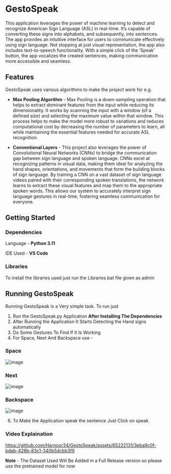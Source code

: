 # GestoSpeak

This application leverages the power of machine learning to detect and recognize American Sign Language (ASL) in real-time. It’s capable of converting these signs into alphabets, and subsequently, into sentences. The app provides an intuitive interface for users to communicate effectively using sign language. Not stopping at just visual representation, the app also includes text-to-speech functionality. With a simple click of the ‘Speak’ button, the app vocalizes the created sentences, making communication more accessible and seamless.

## Features

GestoSpeak uses various algorithms to make the project work for e.g.

* **Max Pooling Algorithm** - Max Pooling is a down-sampling operation that helps to extract dominant features from the input while reducing its dimensionality. It works by scanning the input with a window (of a defined size) and selecting the maximum value within that window. This process helps to make the model more robust to variations and reduces computational cost by decreasing the number of parameters to learn, all while maintaining the essential features needed for accurate ASL recognition.

* **Conventional Layers** - This project also leverages the power of Convolutional Neural Networks (CNNs) to bridge the communication gap between sign language and spoken language. CNNs excel at recognizing patterns in visual data, making them ideal for analyzing the hand shapes, orientations, and movements that form the building blocks of sign language. By training a CNN on a vast dataset of sign language videos paired with their corresponding spoken translations, the network learns to extract these visual features and map them to the appropriate spoken words. This allows our system to accurately interpret sign language gestures in real-time, fostering seamless communication for everyone.

## Getting Started 

### Dependencies

Language - **Python 3.11**

IDE Used - **VS Code**

### Libraries

To install the libraries used just run the Libraries.bat file given as admin

## Running GestoSpeak

Running GestoSpeak is a Very simple task. To run just

1. Run the GestoSpeak.py Application **After Installing The Dependencies**
2. After Running the Application It Starts Detecting the Hand signs automatically
3. Do Some Gestures To Find If It Is Working
4. For Space, Next And Backspace use -
### Space

![image](https://github.com/Harnoor34/GestoSpeak/assets/65222131/57ad6a39-9e01-4d99-8bb7-133d35177111)

### Next

![image](https://github.com/Harnoor34/GestoSpeak/assets/65222131/fe786586-2e49-4f29-aef3-1c1f339852d5)

### Backspace

![image](https://github.com/Harnoor34/GestoSpeak/assets/65222131/126317d4-5426-4867-ad6e-dc46dd3013cd)
   
6. To Make the Application speak the sentence Just Click on speak

### Video Explaination

  https://github.com/Harnoor34/GestoSpeak/assets/65222131/3eba9c0f-bdab-428b-83c1-340b5dcbb3f9

**Note** - The Dataset Used Will Be Added in a Full Release version so please use the pretrained model for now
